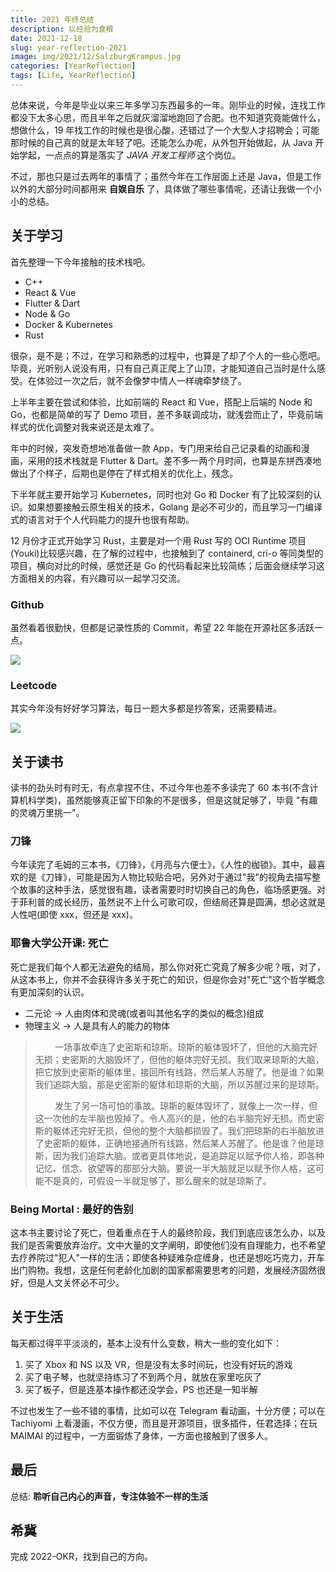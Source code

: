 ```yaml
---
title: 2021 年终总结
description: 以经验为食粮
date: 2021-12-18
slug: year-reflection-2021
image: img/2021/12/SalzburgKrampus.jpg
categories: [YearReflection]
tags: [Life, YearReflection]
---
```


总体来说，今年是毕业以来三年多学习东西最多的一年。刚毕业的时候，连找工作都没下太多心思，而且半年之后就灰溜溜地跑回了合肥。也不知道究竟能做什么，想做什么，19 年找工作的时候也是很心酸，还错过了一个大型人才招聘会；可能那时候的自己真的就是太年轻了吧。还能怎么办呢，从外包开始做起，从 Java 开始学起，一点点的算是落实了 _JAVA 开发工程师_ 这个岗位。

不过，那也只是过去两年的事情了；虽然今年在工作层面上还是 Java，但是工作以外的大部分时间都用来 **自娱自乐** 了，具体做了哪些事情呢，还请让我做一个小小的总结。

## 关于学习

首先整理一下今年接触的技术栈吧。

- C++
- React & Vue
- Flutter & Dart
- Node & Go
- Docker & Kubernetes
- Rust

很杂，是不是；不过，在学习和熟悉的过程中，也算是了却了个人的一些心愿吧。毕竟，光听别人说没有用，只有自己真正爬上了山顶，才能知道自己当时是什么感受。在体验过一次之后，就不会像梦中情人一样魂牵梦绕了。

上半年主要在尝试和体验，比如前端的 React 和 Vue，搭配上后端的 Node 和 Go，也都是简单的写了 Demo 项目，差不多联调成功，就浅尝而止了，毕竟前端样式的优化调整对我来说还是太难了。

年中的时候，突发奇想地准备做一款 App，专门用来给自己记录看的动画和漫画，采用的技术栈就是 Flutter & Dart。差不多一两个月时间，也算是东拼西凑地做出了个样子，后期也是停在了样式相关的优化上，残念。

下半年就主要开始学习 Kubernetes，同时也对 Go 和 Docker 有了比较深刻的认识。如果想要接触云原生相关的技术，Golang 是必不可少的，而且学习一门编译式的语言对于个人代码能力的提升也很有帮助。

12 月份才正式开始学习 Rust，主要是对一个用 Rust 写的 OCI Runtime 项目(Youki)比较感兴趣，在了解的过程中，也接触到了 containerd, cri-o 等同类型的项目，横向对比的时候，感觉还是 Go 的代码看起来比较简练；后面会继续学习这方面相关的内容，有兴趣可以一起学习交流。

### Github

虽然看着很勤快，但都是记录性质的 Commit，希望 22 年能在开源社区多活跃一点。

![ ](img/2021/12/github.png)

### Leetcode

其实今年没有好好学习算法，每日一题大多都是抄答案，还需要精进。

![ ](img/2021/12/lc.png)

## 关于读书

读书的劲头时有时无，有点拿捏不住，不过今年也差不多读完了 60 本书(不含计算机科学类)，虽然能够真正留下印象的不是很多，但是这就足够了，毕竟 "有趣的灵魂万里挑一"。

### 刀锋

今年读完了毛姆的三本书，《刀锋》，《月亮与六便士》，《人性的枷锁》。其中，最喜欢的是《刀锋》，可能是因为人物比较贴合吧，另外对于通过"我"的视角去描写整个故事的这种手法，感觉很有趣，读者需要时时切换自己的角色，临场感更强。对于菲利普的成长经历，虽然说不上什么可歌可叹，但结局还算是圆满，想必这就是人性吧(即使 xxx，但还是 xxx)。

### 耶鲁大学公开课: 死亡

死亡是我们每个人都无法避免的结局，那么你对死亡究竟了解多少呢？哦，对了，从这本书上，你并不会获得许多关于死亡的知识，但是你会对"死亡"这个哲学概念有更加深刻的认识。

- 二元论 -> 人由肉体和灵魂(或者叫其他名字的类似的概念)组成
- 物理主义 -> 人是具有人的能力的物体

> &nbsp;&nbsp;&nbsp;&nbsp;&nbsp;&nbsp;&nbsp;&nbsp;一场事故牵连了史密斯和琼斯。琼斯的躯体毁坏了，但他的大脑完好无损；史密斯的大脑毁坏了，但他的躯体完好无损。我们取来琼斯的大脑，把它放到史密斯的躯体里，接回所有线路，然后某人苏醒了。他是谁？如果我们追踪大脑，那是史密斯的躯体和琼斯的大脑，所以苏醒过来的是琼斯。
>
> &nbsp;&nbsp;&nbsp;&nbsp;&nbsp;&nbsp;&nbsp;&nbsp;发生了另一场可怕的事故。琼斯的躯体毁坏了，就像上一次一样，但这一次他的左半脑也毁掉了。令人高兴的是，他的右半脑完好无损。而史密斯的躯体还完好无损，但他的整个大脑都损毁了。我们把琼斯的右半脑放进了史密斯的躯体，正确地接通所有线路，然后某人苏醒了。他是谁？他是琼斯，因为我们追踪大脑。或者更具体地说，是追踪足以赋予你人格，即各种记忆、信念、欲望等的那部分大脑。要说一半大脑就足以赋予你人格，这可能不是真的，可假设一半就足够了，那么醒来的就是琼斯了。

### Being Mortal : 最好的告别

这本书主要讨论了死亡，但着重点在于人的最终阶段，我们到底应该怎么办，以及我们是否需要放弃治疗。文中大量的文字阐明，即使他们没有自理能力，也不希望去疗养院过"犯人"一样的生活；即使各种疑难杂症缠身，也还是想吃巧克力，开车出门购物。我想，这是任何老龄化加剧的国家都需要思考的问题，发展经济固然很好，但是人文关怀必不可少。

## 关于生活

每天都过得平平淡淡的，基本上没有什么变数，稍大一些的变化如下：

1. 买了 Xbox 和 NS 以及 VR，但是没有太多时间玩，也没有好玩的游戏
2. 买了电子琴，也就坚持练习了不到两个月，就放在家里吃灰了
3. 买了板子，但是连基本操作都还没学会，PS 也还是一知半解

不过也发生了一些不错的事情，比如可以在 Telegram 看动画，十分方便；可以在 Tachiyomi 上看漫画，不仅方便，而且是开源项目，很多插件，任君选择；在玩 MAIMAI 的过程中，一方面锻炼了身体，一方面也接触到了很多人。

## 最后

总结: **聆听自己内心的声音，专注体验不一样的生活**

## 希冀

完成 2022-OKR，找到自己的方向。

